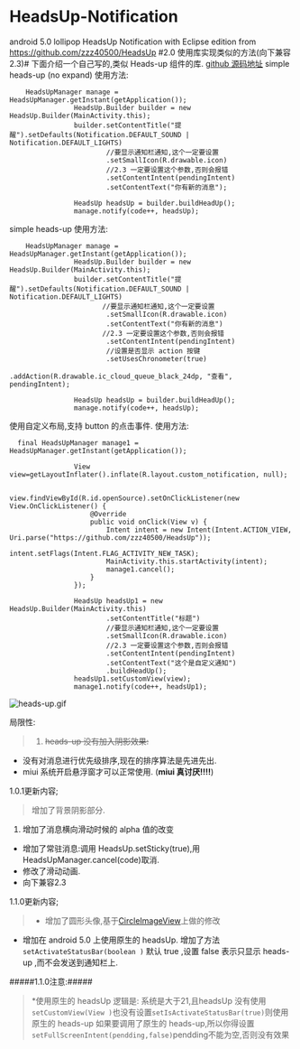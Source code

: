 # HeadsUp-Notification
 android 5.0 lollipop  HeadsUp Notification with Eclipse edition from https://github.com/zzz40500/HeadsUp
#2.0 使用库实现类似的方法(向下兼容2.3)#
下面介绍一个自己写的,类似 Heads-up 组件的库.
[github 源码地址](https://github.com/zzz40500/HeadsUp)
simple heads-up (no expand)
使用方法:
~~~
    HeadsUpManager manage = HeadsUpManager.getInstant(getApplication());
                HeadsUp.Builder builder = new HeadsUp.Builder(MainActivity.this);
                builder.setContentTitle("提醒").setDefaults(Notification.DEFAULT_SOUND | Notification.DEFAULT_LIGHTS)
                        //要显示通知栏通知,这个一定要设置
                        .setSmallIcon(R.drawable.icon)
                        //2.3 一定要设置这个参数,否则会报错
                        .setContentIntent(pendingIntent)
                        .setContentText("你有新的消息");

                HeadsUp headsUp = builder.buildHeadUp();
                manage.notify(code++, headsUp);
~~~
simple heads-up 
使用方法:
~~~
    HeadsUpManager manage = HeadsUpManager.getInstant(getApplication());
                HeadsUp.Builder builder = new HeadsUp.Builder(MainActivity.this);
                builder.setContentTitle("提醒").setDefaults(Notification.DEFAULT_SOUND | Notification.DEFAULT_LIGHTS)
                       //要显示通知栏通知,这个一定要设置
                        .setSmallIcon(R.drawable.icon)
                        .setContentText("你有新的消息")
                       //2.3 一定要设置这个参数,否则会报错
                        .setContentIntent(pendingIntent)
                        //设置是否显示 action 按键
                        .setUsesChronometer(true)
                        .addAction(R.drawable.ic_cloud_queue_black_24dp, "查看", pendingIntent);

                HeadsUp headsUp = builder.buildHeadUp();
                manage.notify(code++, headsUp);
~~~

使用自定义布局,支持 button 的点击事件.
使用方法:
~~~
  final HeadsUpManager manage1 = HeadsUpManager.getInstant(getApplication());

                View view=getLayoutInflater().inflate(R.layout.custom_notification, null);

                view.findViewById(R.id.openSource).setOnClickListener(new View.OnClickListener() {
                    @Override
                    public void onClick(View v) {
                        Intent intent = new Intent(Intent.ACTION_VIEW, Uri.parse("https://github.com/zzz40500/HeadsUp"));
                        intent.setFlags(Intent.FLAG_ACTIVITY_NEW_TASK);
                        MainActivity.this.startActivity(intent);
                        manage1.cancel();
                    }
                });

                HeadsUp headsUp1 = new HeadsUp.Builder(MainActivity.this)
                        .setContentTitle("标题")
                        //要显示通知栏通知,这个一定要设置
                        .setSmallIcon(R.drawable.icon)
                        //2.3 一定要设置这个参数,否则会报错
                        .setContentIntent(pendingIntent)
                        .setContentText("这个是自定义通知")
                        .buildHeadUp();
                headsUp1.setCustomView(view);
                manage1.notify(code++, headsUp1);
~~~

![heads-up.gif](http://upload-images.jianshu.io/upload_images/166866-543a5d26ab71d0f6.gif)

局限性:
>1. ~~heads-up 没有加入阴影效果:~~
* 没有对消息进行优先级排序,现在的排序算法是先进先出.
* miui 系统开启悬浮窗才可以正常使用. (**miui 真讨厌!!!!**)

1.0.1更新内容;
 >增加了背景阴影部分.
  1. 增加了消息横向滑动时候的 alpha 值的改变
  * 增加了常驻消息:调用 HeadsUp.setSticky(true),用 HeadsUpManager.cancel(code)取消.
  * 修改了滑动动画.
  * 向下兼容2.3

1.1.0更新内容;
>* 增加了圆形头像,基于[CircleImageView](https://github.com/hdodenhof/CircleImageView)上做的修改
* 增加在 android 5.0 上使用原生的 headsUp.
增加了方法 `setActivateStatusBar(boolean )` 默认 true  ,设置 false 表示只显示 heads-up ,而不会发送到通知栏上.

#####1.1.0注意:#####
>*使用原生的 headsUp 逻辑是: 
    系统是大于21,且headsUp 没有使用`setCustomView(View )`也没有设置`setIsActivateStatusBar(true)`则使用原生的 heads-up
如果要调用了原生的 heads-up,所以你得设置`setFullScreenIntent(pendding,false)`pendding不能为空,否则没有效果









